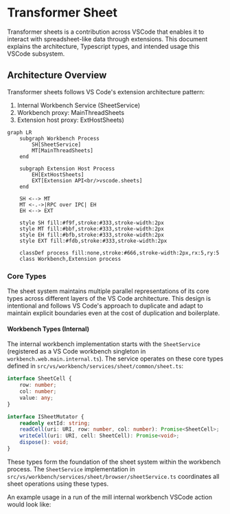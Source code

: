 # Transformer Sheet

Transformer sheets is a contribution across VSCode that enables it to interact with spreadsheet-like data through extensions. This document explains the architecture, Typescript types, and intended usage this VSCode subsystem.

## Architecture Overview

Transformer sheets follows VS Code's extension architecture pattern:

1. Internal Workbench Service (SheetService)
2. Workbench proxy: MainThreadSheets
3. Extension host proxy: ExtHostSheets)

```mermaid
graph LR
    subgraph Workbench Process
        SH[SheetService]
        MT[MainThreadSheets]
    end

    subgraph Extension Host Process
        EH[ExtHostSheets]
        EXT[Extension API<br/>vscode.sheets]
    end

    SH <--> MT
    MT <-.->|RPC over IPC| EH
    EH <--> EXT

    style SH fill:#f9f,stroke:#333,stroke-width:2px
    style MT fill:#bbf,stroke:#333,stroke-width:2px
    style EH fill:#bfb,stroke:#333,stroke-width:2px
    style EXT fill:#fdb,stroke:#333,stroke-width:2px

    classDef process fill:none,stroke:#666,stroke-width:2px,rx:5,ry:5
    class Workbench,Extension process
```

### Core Types

The sheet system maintains multiple parallel representations of its core types across different layers of the VS Code architecture. This design is intentional and follows VS Code's approach to duplicate and adapt to maintain explicit boundaries even at the cost of duplication and boilerplate.

#### Workbench Types (Internal)

The internal workbench implementation starts with the `SheetService` (registered as a VS Code workbench singleton in `workbench.web.main.internal.ts`). The service operates on these core types defined in `src/vs/workbench/services/sheet/common/sheet.ts`:

```typescript
interface SheetCell {
	row: number;
	col: number;
	value: any;
}

interface ISheetMutator {
	readonly extId: string;
	readCell(uri: URI, row: number, col: number): Promise<SheetCell>;
	writeCell(uri: URI, cell: SheetCell): Promise<void>;
	dispose(): void;
}
```

These types form the foundation of the sheet system within the workbench process. The `SheetService` implementation in `src/vs/workbench/services/sheet/browser/sheetService.ts` coordinates all sheet operations using these types.

An example usage in a run of the mill internal workbench VSCode action would look like:

```typescript

```
